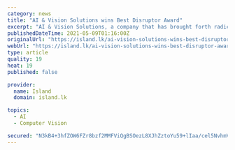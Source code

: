 ```yaml
---
category: news
title: "AI & Vision Solutions wins Best Disruptor Award"
excerpt: "AI & Vision Solutions, a company that has brought forth radical changes to many industries with their AI-enabled high-tech solutions won the best disruptor award category for the western province at the SLASSCOM Ingenuity Awards 2021."
publishedDateTime: 2021-05-09T01:16:00Z
originalUrl: "https://island.lk/ai-vision-solutions-wins-best-disruptor-award/"
webUrl: "https://island.lk/ai-vision-solutions-wins-best-disruptor-award/"
type: article
quality: 19
heat: 19
published: false

provider:
  name: Island
  domain: island.lk

topics:
  - AI
  - Computer Vision

secured: "N3kB4+3hfZOW6FZr8bzf2MMFViQgBSOezL8XJhZztoYu59+lIaa/cel5NvhmVGfGGBQ8mVID4OeZ9CVVK1raRZUhjCyW53h2bZwgAZfeCv9K5t5XR9HOCs/aDcIRRCTvMPRx2mrIX4PjhAhUSXjJoiLLHOxp4hTzLKbW3xIcpFvkhzwgneHL7zpBoyW2LkpyESIgBMqRvdJzoGGDB7+7t1L/TdJ0eLwV76PlktU2rOKhxpgESK/LXQKZsWMX8ZUXRCdd1tdl2YrFCzeDwpeQ0rurV9EbCVKDqkN6RR+q/byLz7hJsiaidgJyz6FQIF6Cwtma/xl+oQGHpRx3uIMdLbFOabTihj1vargEkztyO+I=;CyGVB73HrAearLfCrTM03Q=="
---
```


